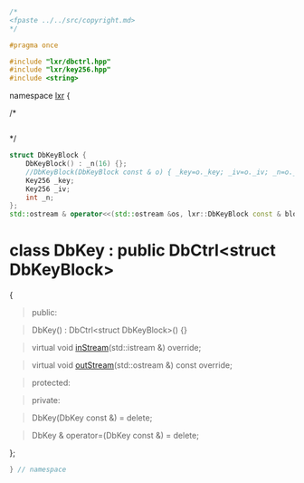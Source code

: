 ```cpp

/*
<fpaste ../../src/copyright.md>
*/

#pragma once

#include "lxr/dbctrl.hpp"
#include "lxr/key256.hpp"
#include <string>
````

namespace [lxr](namespace.list) {

/*

```fsharp

```
*/

```c++
struct DbKeyBlock {
    DbKeyBlock() : _n(16) {};
    //DbKeyBlock(DbKeyBlock const & o) { _key=o._key; _iv=o._iv; _n=o._n; }
    Key256 _key;
    Key256 _iv;
    int _n;
};
std::ostream & operator<<(std::ostream &os, lxr::DbKeyBlock const & block);
```

# class DbKey : public DbCtrl&lt;struct DbKeyBlock&gt;

{

>public:

>DbKey() : DbCtrl&lt;struct DbKeyBlock&gt;() {}

>virtual void [inStream](dbkey_functions.cpp.md)(std::istream &) override;

>virtual void [outStream](dbkey_functions.cpp.md)(std::ostream &) const override;

>protected:

>private:

>DbKey(DbKey const &) = delete;

>DbKey & operator=(DbKey const &) = delete;

};

```cpp
} // namespace
```
